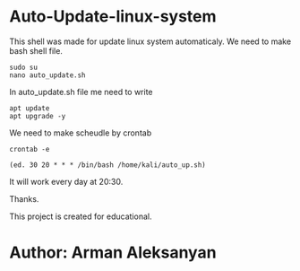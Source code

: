 # Auto-Update-linux-system
This shell was made for update linux system automaticaly.
We need to make bash shell file. 

```
sudo su
nano auto_update.sh

```
In auto_update.sh file me need to write 

```
apt update
apt upgrade -y

```

We need to make scheudle by crontab

```
crontab -e

(ed. 30 20 * * * /bin/bash /home/kali/auto_up.sh)
```

It will work every day at 20:30.

Thanks.

This project is created for educational.




# Author: Arman Aleksanyan
